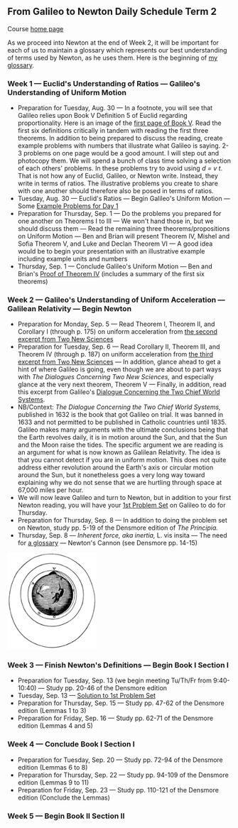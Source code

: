 ## From Galileo to Newton Daily Schedule Term 2

Course [home page](./)

As we proceed into Newton at the end of Week 2, it will be important for each of us to maintain a glossary which represents
our best understanding of terms used by Newton, as he uses them. Here is the beginning of [my glossary](./my_glossary.html).

### Week 1 &mdash; Euclid's Understanding of Ratios &mdash; Galileo's Understanding of Uniform Motion

* Preparation for Tuesday, Aug. 30 &mdash; In a footnote, you will see that Galileo relies upon Book V Definition 5 of Euclid regarding proportionality. Here is an image of the [first page of Book V](./resources/EuclidBookVDefinition5.jpeg). Read the first six definitions critically in tandem with reading the first three theorems. In addition to being prepared to discuss the reading, create example problems with numbers that illustrate what Galileo is saying. 2-3 problems on one page would be a good amount. I will step out and photocopy them. We will spend a bunch of class time solving a selection of each others' problems. In these problems try to avoid using *d = v t*. That is not how any of Euclid, Galileo, or Newton write. Instead, they write in terms of ratios. The illustrative problems you create to share with one another should therefore also be posed in terms of ratios.
* Tuesday, Aug. 30 &mdash; Euclid's Ratios &mdash; Begin Galileo's Uniform Motion &mdash; Some [Example Problems for Day 1](./examples/Day01Examples.pdf)
* Preparation for Thursday, Sep. 1 &mdash; Do the problems you prepared for one another on Theorems I to III &mdash; We won't hand those in, but we should discuss them &mdash; Read the remaining three theorems/propositions on Uniform Motion &mdash; Ben and Brian will present Theorem IV, Mishel and Sofia Theorem V, and Luke and Declan Theorem VI &mdash; A good idea would be to begin your presentation with an illustrative example including example units and numbers
* Thursday, Sep. 1 &mdash; Conclude Galileo's Uniform Motion &mdash; Ben and Brian's [Proof of Theorem IV](./proofs/Day02TheoremIV.pdf) (includes a summary of the first six theorems)

### Week 2 &mdash; Galileo's Understanding of Uniform Acceleration &mdash; Galilean Relativity &mdash; Begin Newton

* Preparation for Monday, Sep. 5 &mdash; Read Theorem I, Theorem II, and Corollary I (through p. 175) on uniform acceleration from [the second excerpt from Two New Sciences](./resources/DialoguesConcerningTwoNewSciences-Excerpt02.pdf)
* Preparation for Tuesday, Sep. 6 &mdash; Read Corollary II, Theorem III, and Theorem IV (through p. 187) on uniform acceleration from [the third excerpt from Two New Sciences](./resources/DialoguesConcerningTwoNewSciences-Excerpt03.pdf) &mdash; In addition, glance ahead to get a hint of where Galileo is going, even though we are about to part ways with *The Dialogues Concerning Two New Sciences,* and especially glance at the very next theorem, Theorem V &mdash; Finally, in addition, read this excerpt from Galileo's [Dialogue Concerning the Two Chief World Systems](./resources/DialogueConcerningTheTwoChiefWorldSystems-Excerpt.pdf).
* NB/Context: *The Dialogue Concerning the Two Chief World Systems,* published in 1632 is the book that got Galileo on trial. It was banned in 1633 and not permitted to be published in Catholic countries until 1835. Galileo makes many arguments with the ultimate conclusions being that the Earth revolves daily, it is in motion around the Sun, and that the Sun and the Moon raise the tides. The specific argument we are reading is an argument for what is now known as Galilean Relativity. The idea is that you cannot detect if you are in uniform motion. This does not quite address either revolution around the Earth's axis or circular motion around the Sun, but it nonetheless goes a very long way toward explaining why we do not sense that we are hurtling through space at 67,000 miles per hour.
* We will now leave Galileo and turn to Newton, but in addition to your first Newton reading, you will have your [1st Problem Set](./assignments/PS01.nb.pdf) on Galileo to do for Thursday.
* Preparation for Thursday, Sep. 8 &mdash; In addition to doing the problem set on Newton, study pp. 5-19 of the Densmore edition of *The Principia.*
* Thursday, Sep. 8 &mdash; *Inherent force, aka inertia,* L. vis insita  &mdash; The need for [a glossary](./my_glossary.html) &mdash; Newton's Cannon (see Densmore pp. 14-15)

<img src="./resources/NewtonsCannon.jpeg" width="200">

### Week 3 &mdash; Finish Newton's Definitions &mdash; Begin Book I Section I

* Preparation for Tuesday, Sep. 13 (we begin meeting Tu/Th/Fr from 9:40-10:40) &mdash; Study pp. 20-46 of the Densmore edition
* Tuesday, Sep. 13 &mdash; [Solution to 1st Problem Set](./assignments/PS01-Solution.nb.pdf)
* Preparation for Thursday, Sep. 15 &mdash; Study pp. 47-62 of the Densmore edition (Lemmas 1 to 3)
* Preparation for Friday, Sep. 16 &mdash; Study pp. 62-71 of the Densmore edition (Lemmas 4 and 5)

### Week 4 &mdash; Conclude Book I Section I

* Preparation for Tuesday, Sep. 20 &mdash; Study pp. 72-94 of the Densmore edition (Lemmas 6 to 8)
* Preparation for Thursday, Sep. 22 &mdash; Study pp. 94-109 of the Densmore edition (Lemmas 9 to 11)
* Preparation for Friday, Sep. 23 &mdash; Study pp. 110-121 of the Densmore edition (Conclude the Lemmas)

### Week 5 &mdash; Begin Book II Section II
